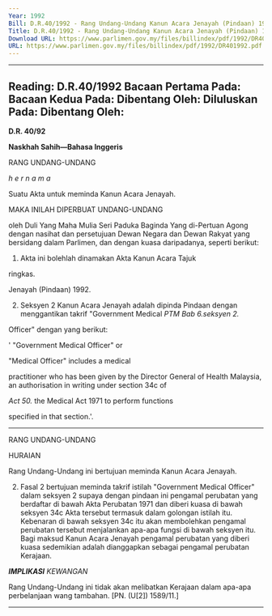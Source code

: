 ```yaml
---
Year: 1992
Bill: D.R.40/1992 - Rang Undang-Undang Kanun Acara Jenayah (Pindaan) 1992 (Lulus)
Title: D.R.40/1992 - Rang Undang-Undang Kanun Acara Jenayah (Pindaan) 1992 (Lulus)
Download URL: https://www.parlimen.gov.my/files/billindex/pdf/1992/DR401992.pdf
URL: https://www.parlimen.gov.my/files/billindex/pdf/1992/DR401992.pdf
---
```

---
Reading:
D.R.40/1992
Bacaan Pertama Pada:
Bacaan Kedua Pada:
Dibentang Oleh:
Diluluskan Pada:
Dibentang Oleh:
---

**D.R. 40/92**

**Naskhah Sahih—Bahasa Inggeris**

RANG UNDANG-UNDANG

_h e r n a m a_

Suatu Akta untuk meminda Kanun Acara Jenayah.

MAKA INILAH DIPERBUAT UNDANG-UNDANG

oleh Duli Yang Maha Mulia Seri Paduka Baginda
Yang di-Pertuan Agong dengan nasihat dan persetujuan
Dewan Negara dan Dewan Rakyat yang bersidang dalam
Parlimen, dan dengan kuasa daripadanya, seperti
berikut:

1. Akta ini bolehlah dinamakan Akta Kanun Acara Tajuk

ringkas.

Jenayah (Pindaan) 1992.

2. Seksyen 2 Kanun Acara Jenayah adalah dipinda Pindaan
dengan menggantikan takrif "Government Medical _PTM Bab 6.seksyen 2._

Officer" dengan yang berikut:

' "Government Medical Officer" or

"Medical Officer" includes a medical

practitioner who has been given by the
Director General of Health Malaysia, an
authorisation in writing under section 34c of

_Act 50._ the Medical Act 1971 to perform functions

specified in that section.'.


-----

RANG UNDANG-UNDANG

HURAIAN

Rang Undang-Undang ini bertujuan meminda Kanun Acara
Jenayah.

2. Fasal 2 bertujuan meminda takrif istilah "Government Medical
Officer" dalam seksyen 2 supaya dengan pindaan ini pengamal
perubatan yang berdaftar di bawah Akta Perubatan 1971 dan diberi
kuasa di bawah seksyen 34c Akta tersebut termasuk dalam
golongan istilah itu. Kebenaran di bawah seksyen 34c itu akan
membolehkan pengamal perubatan tersebut menjalankan apa-apa
fungsi di bawah seksyen itu. Bagi maksud Kanun Acara Jenayah
pengamal perubatan yang diberi kuasa sedemikian adalah
dianggapkan sebagai pengamal perubatan Kerajaan.

**_IMPLIKASI_** _KEWANGAN_

Rang Undang-Undang ini tidak akan melibatkan Kerajaan dalam
apa-apa perbelanjaan wang tambahan. [PN. (U[2]) 1589/11.]


-----

